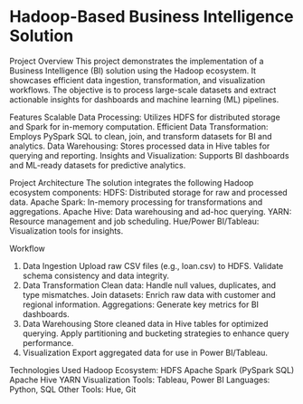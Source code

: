 # Hadoop-Based Business Intelligence Solution
Project Overview
This project demonstrates the implementation of a Business Intelligence (BI) solution using the Hadoop ecosystem. It showcases efficient data ingestion, transformation, and visualization workflows. The objective is to process large-scale datasets and extract actionable insights for dashboards and machine learning (ML) pipelines.

Features
Scalable Data Processing: Utilizes HDFS for distributed storage and Spark for in-memory computation.
Efficient Data Transformation: Employs PySpark SQL to clean, join, and transform datasets for BI and analytics.
Data Warehousing: Stores processed data in Hive tables for querying and reporting.
Insights and Visualization: Supports BI dashboards and ML-ready datasets for predictive analytics.

Project Architecture
The solution integrates the following Hadoop ecosystem components:
HDFS: Distributed storage for raw and processed data.
Apache Spark: In-memory processing for transformations and aggregations.
Apache Hive: Data warehousing and ad-hoc querying.
YARN: Resource management and job scheduling.
Hue/Power BI/Tableau: Visualization tools for insights.

Workflow
1. Data Ingestion
Upload raw CSV files (e.g., loan.csv) to HDFS.
Validate schema consistency and data integrity.
2. Data Transformation
Clean data: Handle null values, duplicates, and type mismatches.
Join datasets: Enrich raw data with customer and regional information.
Aggregations: Generate key metrics for BI dashboards.
3. Data Warehousing
Store cleaned data in Hive tables for optimized querying.
Apply partitioning and bucketing strategies to enhance query performance.
4. Visualization
Export aggregated data for use in Power BI/Tableau.

Technologies Used
Hadoop Ecosystem:
HDFS
Apache Spark (PySpark SQL)
Apache Hive
YARN
Visualization Tools: Tableau, Power BI
Languages: Python, SQL
Other Tools: Hue, Git


